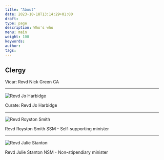 ```yaml
---
title: "About"
date: 2023-10-18T13:14:29+01:00
draft: 
type: page
description: Who's who
menu: main
weight: 100
keywords:
author: 
tags: 
---
```


## Clergy


Vicar: Revd Nick Green CA

---

![Revd Jo Harbidge](/img/revdjo.jpg)

Curate: Revd Jo Harbidge

---

![Revd Royston Smith](/img/revdroystonsmith.jpg)

Revd Royston Smith
SSM - Self-supporting minister

---

![Revd Julie Stanton](/img/revdjuliestanton.jpg)

Revd Julie Stanton
NSM - Non-stipendiary minister

